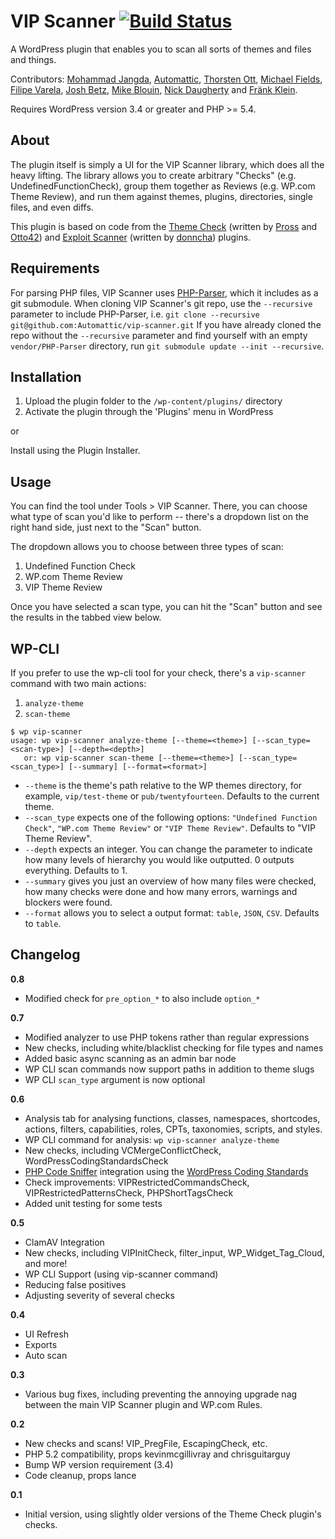 # VIP Scanner [![Build Status](https://travis-ci.org/Automattic/vip-scanner.png?branch=master)](https://travis-ci.org/Automattic/vip-scanner)

A WordPress plugin that enables you to scan all sorts of themes and files and things.

Contributors: [Mohammad Jangda](http://profiles.wordpress.org/batmoo/), [Automattic](http://profiles.wordpress.org/automattic/), [Thorsten Ott](http://profiles.wordpress.org/tott/), [Michael Fields](http://profiles.wordpress.org/mfields/), [Filipe Varela](http://profiles.wordpress.org/keoshi/), [Josh Betz](http://profiles.wordpress.org/betzster/), [Mike Blouin](https://github.com/Mobius5150), [Nick Daugherty](http://profiles.wordpress.org/nickdaugherty/) and [Fränk Klein](https://profiles.wordpress.org/frank-klein/).

Requires WordPress version 3.4 or greater and PHP >= 5.4.


About
-----

The plugin itself is simply a UI for the VIP Scanner library, which does all the heavy lifting. The library allows you to create arbitrary "Checks" (e.g. UndefinedFunctionCheck), group them together as Reviews (e.g. WP.com Theme Review), and run them against themes, plugins, directories, single files, and even diffs.

This plugin is based on code from the [Theme Check](http://wordpress.org/extend/plugins/theme-check/) (written by [Pross](http://profiles.wordpress.org/pross/) and [Otto42](http://profiles.wordpress.org/otto42/)) and [Exploit Scanner](http://wordpress.org/extend/plugins/exploit-scanner/)  (written by [donncha](http://profiles.wordpress.org/donncha/)) plugins.

Requirements
------------

For parsing PHP files, VIP Scanner uses [PHP-Parser](https://github.com/nikic/PHP-Parser),
which it includes as a git submodule. When cloning VIP Scanner's git repo, use
the `--recursive` parameter to include PHP-Parser, i.e.
`git clone --recursive git@github.com:Automattic/vip-scanner.git`
If you have already cloned the repo without the `--recursive` parameter and
find yourself with an empty `vendor/PHP-Parser` directory, run
`git submodule update --init --recursive`.

Installation
------------

1. Upload the plugin folder to the `/wp-content/plugins/` directory
1. Activate the plugin through the 'Plugins' menu in WordPress

or

Install using the Plugin Installer.

Usage
-----

You can find the tool under Tools > VIP Scanner. There, you can choose what
type of scan you'd like to perform -- there's a dropdown list on the right hand
side, just next to the "Scan" button.

The dropdown allows you to choose between three types of scan:

1. Undefined Function Check
1. WP.com Theme Review
1. VIP Theme Review

Once you have selected a scan type, you can hit the "Scan" button and see the
results in the tabbed view below.

WP-CLI
------

If you prefer to use the wp-cli tool for your check, there's a ``vip-scanner``
command with two main actions:

1. ``analyze-theme``
1. ``scan-theme``

```
$ wp vip-scanner
usage: wp vip-scanner analyze-theme [--theme=<theme>] [--scan_type=<scan-type>] [--depth=<depth>]
   or: wp vip-scanner scan-theme [--theme=<theme>] [--scan_type=<scan_type>] [--summary] [--format=<format>]
```

* ``--theme`` is the theme's path relative to the WP themes directory, for example, ``vip/test-theme`` or ``pub/twentyfourteen``. Defaults to the current theme.
* ``--scan_type`` expects one of the following options: ``"Undefined Function Check"``, ``"WP.com Theme Review"`` or ``"VIP Theme Review"``. Defaults to "VIP Theme Review".
* ``--depth`` expects an integer. You can change the parameter to indicate how many levels of hierarchy you would like outputted. 0 outputs everything. Defaults to 1.
* ``--summary`` gives you just an overview of how many files were checked, how many checks were done and how many errors, warnings and blockers were found.
* ``--format`` allows you to select a output format: ``table``, ``JSON``, ``CSV``. Defaults to ``table``.

Changelog
---------

__0.8__

* Modified check for `pre_option_*` to also include `option_*`

__0.7__

* Modified analyzer to use PHP tokens rather than regular expressions
* New checks, including white/blacklist checking for file types and names
* Added basic async scanning as an admin bar node
* WP CLI scan commands now support paths in addition to theme slugs
* WP CLI `scan_type` argument is now optional

__0.6__

* Analysis tab for analysing functions, classes, namespaces, shortcodes, actions, filters, capabilities, roles, CPTs, taxonomies, scripts, and styles.
* WP CLI command for analysis: `wp vip-scanner analyze-theme`
* New checks, including VCMergeConflictCheck, WordPressCodingStandardsCheck
* [PHP Code Sniffer](http://pear.php.net/package/PHP_CodeSniffer/) integration using the [WordPress Coding Standards](https://github.com/WordPress-Coding-Standards/WordPress-Coding-Standards)
* Check improvements: VIPRestrictedCommandsCheck, VIPRestrictedPatternsCheck, PHPShortTagsCheck
* Added unit testing for some tests

__0.5__

* ClamAV Integration
* New checks, including VIPInitCheck, filter_input, WP_Widget_Tag_Cloud, and more!
* WP CLI Support (using vip-scanner command)
* Reducing false positives
* Adjusting severity of several checks

__0.4__

* UI Refresh
* Exports
* Auto scan

__0.3__

* Various bug fixes, including preventing the annoying upgrade nag between the main VIP Scanner plugin and WP.com Rules.

__0.2__

* New checks and scans! VIP_PregFile, EscapingCheck, etc.
* PHP 5.2 compatibility, props kevinmcgillivray and chrisguitarguy
* Bump WP version requirement (3.4)
* Code cleanup, props lance

__0.1__

* Initial version, using slightly older versions of the Theme Check plugin's checks.

